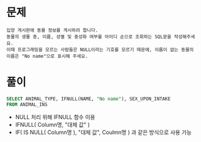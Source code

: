 # 문제

```
입양 게시판에 동물 정보를 게시하려 합니다.
동물의 생물 종, 이름, 성별 및 중성화 여부를 아이디 순으로 조회하는 SQL문을 작성해주세요.
이때 프로그래밍을 모르는 사람들은 NULL이라는 기호를 모르기 때문에, 이름이 없는 동물의 이름은 "No name"으로 표시해 주세요.
```

# 풀이

```sql
SELECT ANIMAL_TYPE, IFNULL(NAME, "No name"), SEX_UPON_INTAKE
FROM ANIMAL_INS
```

* NULL 처리 위해 IFNULL 함수 이용
* IFNULL( Column명, "대체 값" )
* IF( IS NULL( Column명 ), "대체 값", Coulmn명 ) 과 같은 방식으로 사용 가능
